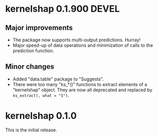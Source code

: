 # kernelshap 0.1.900 DEVEL

## Major improvements

- The package now supports multi-output predictions. Hurray!
- Major speed-up of data operations and minimization of calls to the prediction function.

## Minor changes

- Added "data.table" package to "Suggests".
- There were too many "ks_*()" functions to extract elements of a "kernelshap" object. They are now all deprecated and replaced by `ks_extract(, what = "S")`.

# kernelshap 0.1.0

This is the initial release.
